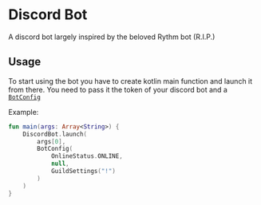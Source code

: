 # Discord Bot

A discord bot largely inspired by the beloved Rythm bot (R.I.P.)

## Usage

To start using the bot you have to create kotlin main function and launch it from there.
You need to pass it the token of your discord bot and a [`BotConfig`](./src/main/kotlin/de/tzimom/discordbot/config/BotConfig.kt)

Example:

```kotlin
fun main(args: Array<String>) {
    DiscordBot.launch(
        args[0],
        BotConfig(
            OnlineStatus.ONLINE,
            null,
            GuildSettings("!")
        )
    )
}
```